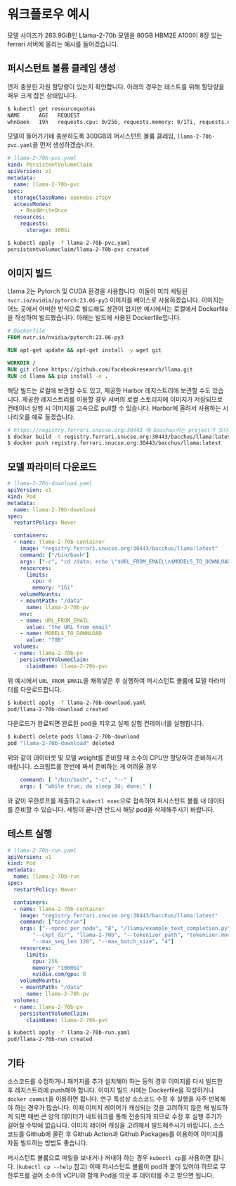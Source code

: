# 워크플로우 예시

모델 사이즈가 263.9GiB인 Llama-2-70b 모델을 80GB HBM2E A100이 8장 있는 ferrari 서버에 올리는 예시를 들어겠습니다.

## 퍼시스턴트 볼륨 클레임 생성

먼저 충분한 자원 할당량이 있는지 확인합니다. 아래의 경우는 테스트를 위해 할당량을 매우 크게 잡은 상태입니다.

```sh
$ kubectl get resourcequotas
NAME      AGE   REQUEST
whnbaek   19h   requests.cpu: 0/256, requests.memory: 0/1Ti, requests.nvidia.com/gpu: 0/8, requests.storage: 0/1000Gi
```

모델이 들어가기에 충분하도록 300GB의 퍼시스턴트 볼륨 클레임, `llama-2-70b-pvc.yaml`을 먼저 생성하겠습니다.

```yaml
# llama-2-70b-pvc.yaml
kind: PersistentVolumeClaim
apiVersion: v1
metadata:
  name: llama-2-70b-pvc
spec:
  storageClassName: openebs-zfspv
  accessModes:
    - ReadWriteOnce
  resources:
    requests:
      storage: 300Gi
```

```sh
$ kubectl apply -f llama-2-70b-pvc.yaml
persistentvolumeclaim/llama-2-70b-pvc created
```

## 이미지 빌드

Llama 2는 Pytorch 및 CUDA 환경을 사용합니다. 이들이 미리 세팅된 `nvcr.io/nvidia/pytorch:23.06-py3` 이미지를 베이스로 사용하겠습니다. 이미지는 어느 곳에서 어떠한 방식으로 빌드해도 상관이 없지만 예시에서는 로컬에서 Dockerfile을 작성하여 빌드했습니다. 아래는 빌드에 사용된 Dockerfile입니다.

```dockerfile
# Dockerfile
FROM nvcr.io/nvidia/pytorch:23.06-py3

RUN apt-get update && apt-get install -y wget git

WORKDIR /
RUN git clone https://github.com/facebookresearch/llama.git
RUN cd llama && pip install -e .
```

해당 빌드는 로컬에 보관할 수도 있고, 제공한 Harbor 레지스트리에 보관할 수도 있습니다. 제공한 레지스트리를 이용할 경우 서버의 로컬 스토리지에 이미지가 저장되므로 컨테이너 실행 시 이미지를 고속으로 pull할 수 있습니다. Harbor에 올려서 사용하는 시나리오를 예로 들겠습니다.

```sh
# https://registry.ferrari.snucse.org:30443 에 bacchus라는 project가 있다고 가정
$ docker build -t registry.ferrari.snucse.org:30443/bacchus/llama:latest - < Dockerfile
$ docker push registry.ferrari.snucse.org:30443/bacchus/llama:latest
```

## 모델 파라미터 다운로드

```yaml
# llama-2-70b-download.yaml
apiVersion: v1
kind: Pod
metadata:
  name: llama-2-70b-download
spec:
  restartPolicy: Never

  containers:
  - name: llama-2-70b-container
    image: "registry.ferrari.snucse.org:30443/bacchus/llama:latest"
    command: ["/bin/bash"]
    args: ["-c", "cd /data; echo \"$URL_FROM_EMAIL\n$MODELS_TO_DOWNLOAD\" | /llama/download.sh;"]
    resources:
      limits:
        cpu: 4
        memory: "1Gi"
    volumeMounts:
    - mountPath: "/data"
      name: llama-2-70b-pv
    env:
    - name: URL_FROM_EMAIL
      value: "the URL from email"
    - name: MODELS_TO_DOWNLOAD
      value: "70B"
  volumes:
  - name: llama-2-70b-pv
    persistentVolumeClaim:
      claimName: llama-2-70b-pvc
```

위 예시에서 `URL_FROM_EMAIL`을 채워넣은 후 실행하여 퍼시스턴트 볼륨에 모델 파라미터를 다운로드합니다.

```sh
$ kubectl apply -f llama-2-70b-download.yaml
pod/llama-2-70b-download created
```

다운로드가 완료되면 완료된 pod을 지우고 실제 실험 컨테이너를 실행합니다.

```sh
$ kubectl delete pods llama-2-70b-download
pod "llama-2-70b-download" deleted
```

위와 같이 데이터셋 및 모델 weight를 준비할 때 소수의 CPU만 할당하여 준비하시기 바랍니다.
스크립트를 한번에 짜서 준비하는 게 어려울 경우

```yaml
    command: [ "/bin/bash", "-c", "--" ]
    args: [ "while true; do sleep 30; done;" ]
```

와 같이 무한루프를 제출하고 `kubectl exec`으로 접속하여 퍼시스턴트 볼륨 내 데이터를 준비할 수 있습니다.
세팅이 끝나면 반드시 해당 pod을 삭제해주시기 바랍니다.

## 테스트 실행

```yaml
# llama-2-70b-run.yaml
apiVersion: v1
kind: Pod
metadata:
  name: llama-2-70b-run
spec:
  restartPolicy: Never

  containers:
  - name: llama-2-70b-container
    image: "registry.ferrari.snucse.org:30443/bacchus/llama:latest"
    command: ["torchrun"]
    args: ["--nproc_per_node", "8", "/llama/example_text_completion.py", \
        "--ckpt_dir", "llama-2-70b", "--tokenizer_path", "tokenizer.model", \
        "--max_seq_len 128", "--max_batch_size", "4"]
    resources:
      limits:
        cpu: 256
        memory: "1000Gi"
        nvidia.com/gpu: 8
    volumeMounts:
    - mountPath: "/data"
      name: llama-2-70b-pv
  volumes:
  - name: llama-2-70b-pv
    persistentVolumeClaim:
      claimName: llama-2-70b-pvc
```

```sh
$ kubectl apply -f llama-2-70b-run.yaml
pod/llama-2-70b-run created
```

## 기타

소스코드를 수정하거나 패키지를 추가 설치해야 하는 등의 경우 이미지를 다시 빌드한 후 레지스트리에 push해야 합니다. 이미지 빌드 시에는 Dockerfile을 작성하거나 `docker commit`을 이용하면 됩니다. 연구 특성상 소스코드 수정 후 실행을 자주 반복해야 하는 경우가 많습니다. 이때 이미지 레이어가 캐싱되는 것을 고려하지 않은 채 빌드하게 되면 매번 큰 양의 데이터가 네트워크를 통해 전송되게 되므로 수정 후 실행 주기가 길어질 수밖에 없습니다. 이미지 레이어 캐싱을 고려해서 빌드해주시기 바랍니다. 소스코드를 Github에 올린 후 Github Action과 Github Packages를 이용하여 이미지를 자동 빌드하는 방법도 좋습니다. 

퍼시스턴트 볼륨으로 파일을 보내거나 꺼내야 하는 경우 `kubectl cp`를 사용하면 됩니다. (`kubectl cp --help` 참고) 이때 퍼시스턴트 볼륨이 pod과 붙어 있어야 하므로 무한루프를 걸어 소수의 vCPU와 함께 Pod을 띄운 후 데이터를 주고 받으면 됩니다.
